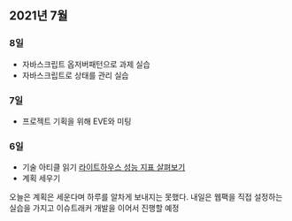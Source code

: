 ## 2021년 7월

### 8일

- 자바스크립트 옵저버패턴으로 과제 실습
- 자바스크립트로 상태를 관리 실습

### 7일

- 프로젝트 기획을 위해 EVE와 미팅

### 6일

- 기술 아티클 읽기 [라이트하우스 성능 지표 살펴보기](https://medium.com/jung-han/%EB%9D%BC%EC%9D%B4%ED%8A%B8%ED%95%98%EC%9A%B0%EC%8A%A4-%EC%84%B1%EB%8A%A5-%EC%A7%80%ED%91%9C-%EC%82%B4%ED%8E%B4%EB%B3%B4%EA%B8%B0-83df3dc96fb9)
- 계획 세우기

오늘은 계획은 세운다며 하루를 알차게 보내지는 못했다. 내일은 웹팩을 직접 설정하는 실습을 가지고 이슈트래커 개발을 이어서 진행할 예정
